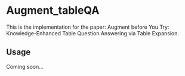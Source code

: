# Augment_tableQA
This is the implementation for the paper: Augment before You Try: Knowledge-Enhanced Table Question Answering via Table Expansion.

## Usage
Coming soon...
